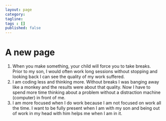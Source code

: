 ```yaml
---
layout: page
category: 
tagline: 
tags : [] 
published: false
---
```


# A new page #

1. When you make something, your child will force you to take breaks. Prior to my son, I would often work long sessions without stopping and looking back I can see the quality of my work suffered.
2. I am coding less and thinking more. Without breaks I was banging away like a monkey and the results were about that quality. Now I have to spend more time thinking about a problem without a distraction machine (computer) in front of me.
3. I am more focused when I do work because I am not focused on work all the time. I want to be fully present when I am with my son and being out of work in my head with him helps me when I am in it.
